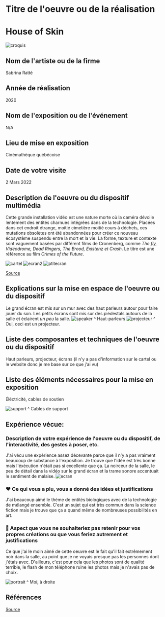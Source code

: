 

  # Titre de l'oeuvre ou de la réalisation
  # House of Skin
  ![croquis](croquis/hos_croquis.png)
  ## Nom de l'artiste ou de la firme
  Sabrina Ratté
  
  ## Année de réalisation
  2020

  ## Nom de l'exposition ou de l'événement
  N/A

  ## Lieu de mise en exposition
  Cinémathèque québécoise

  ## Date de votre visite
  2 Mars 2022
  

  ## Description de l'oeuvre ou du dispositif multimédia
  Cette grande installation vidéo est une nature morte où la caméra dévoile lentement des entités charnues intégrées dans de la technologie. Placées dans cet endroit étrange, moitié cimetière moitié cours à déchets, ces mutations obsolètes ont été abandonnées pour créer ce nouveau écosystème suspendu entre la mort et la vie. La forme, texture et contexte sont vaguement basées par différent films de Cronenberg, comme *The fly, Vidéodrome, Dead Ringers, The Brood, Existenz et Crash*. Le titre est une référence au film *Crimes of the Future*.
  
  ![cartel](medias/hos_cartel.png)
  ![ecran2](medias/hos_grand_ecran2.jpg)
  ![ptitecran](medias/hos_petit_ecran.jpg)
  
  [Source](http://sabrinaratte.com/HOUSE-OF-SKIN-2020)

  ## Explications sur la mise en espace de l'oeuvre ou du dispositif
  Le grand écran est mis sur un mur avec des haut parleurs autour pour faire jouer du son. Les petits écrans sont mis sur des piédestals autours de la salle et éclairent *un peu* la salle.
  ![speaker](medias/hos_haut_parleurs.jpg)
  ^ Haut-parleurs
  ![projecteur](medias/hos_projecteur.jpg)
  ^ Oui, ceci est un projecteur.
  

  ## Liste des composantes et techniques de l'oeuvre ou du dispositif
  Haut parleurs, projecteur, écrans (il n'y a pas d'information sur le cartel ou le website donc je me base sur ce que j'ai vu)

  ##  Liste des éléments nécessaires pour la mise en exposition
  Éléctricité, cables de soutien
  
   ![support](medias/hos_ecran_support.jpg)
  ^ Cables de support

  ##  Expérience vécue:

  ### Description de votre expérience de l'oeuvre ou du dispositif, de l'interactivité, des gestes à poser, etc.
  J'ai vécu une expérience assez décevante parce que il n'y a pas vraiment beaucoup de substance à l'exposition. Je trouve que l'idée est très bonne mais l'éxécution n'était pas si excellente que ça. La noirceur de la salle, le peu de détail dans la vidéo sur le grand écran et la trame sonore accentuait le sentiment de malaise.
  ![ecran](medias/hos_grand_ecran.jpg)
  
  ### ❤️ Ce qui vous a plu, vous a donné des idées et justifications
  J'ai beaucoup aimé le thème de entités biologiques avec de la technologie de mélangé ensemble. C'est un sujet qui est très commun dans la science fiction mais je trouve que ça a quand même de nombreuses possibilités en art.
  
  ###  🤔 Aspect que vous ne souhaiteriez pas retenir pour vos propres créations ou que vous feriez autrement et justifications
  Ce que j'ai le moin aimé de cette oeuvre est le fait qu'il fait extrêmement noir dans la salle, au point que je ne voyais presque pas les personnes dont j'étais avec. D'ailleurs, c'est pour cela que les photos sont de qualité terrible, le flash de mon téléphone ruine les photos mais je n'avais pas de choix.
  
  ![portrait](medias/hos_portrait.jpg)
  ^ Moi, à droite
  
  ## Références
  [Source](http://sabrinaratte.com/HOUSE-OF-SKIN-2020)

